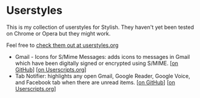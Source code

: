 Userstyles
===========

This is my collection of userstyles for Stylish. They haven't yet been tested on Chrome or Opera but they might work.

Feel free to [check them out at userstyles.org](http://userstyles.org/users/1866)

- Gmail - Icons for S/Mime Messages: adds icons to messages in Gmail which have been digitally signed or encrypted using S/MIME. [[on GitHub](https://github.com/jasonkarns/userstyles/tree/master/gmail_smime_icons)] [[on Userscripts.org](http://userstyles.org/styles/14323)]
- Tab Notifier: highlights any open Gmail, Google Reader, Google Voice, and Facebook tab when there are unread items. [[on GitHub](https://github.com/jasonkarns/userstyles/tree/master/tab_notifier)] [[on Userscripts.org](http://userstyles.org/styles/14571)]

